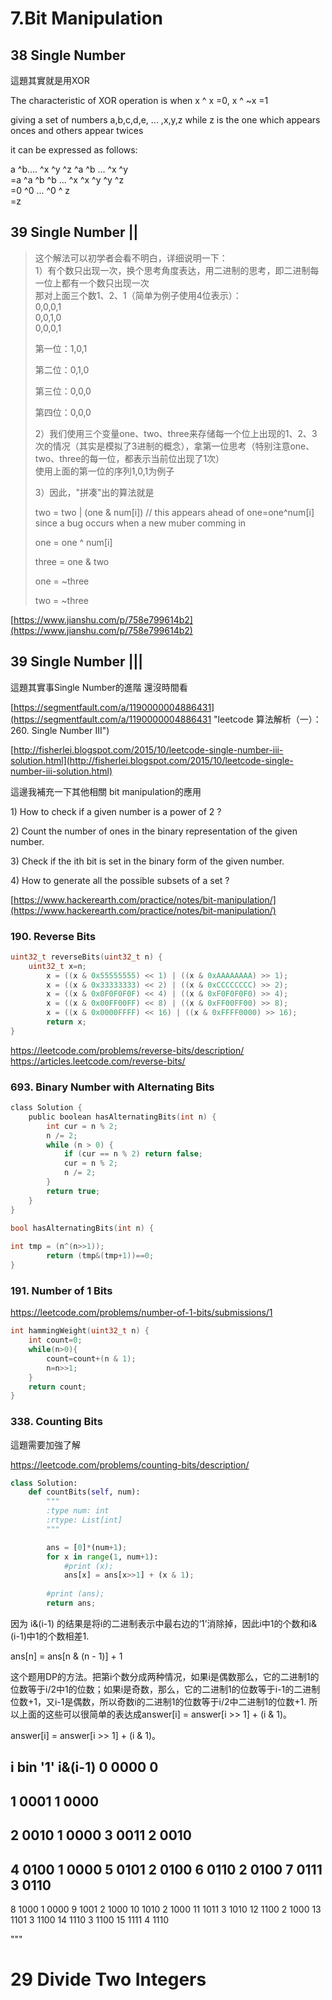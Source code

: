 # 7.Bit Manipulation

## 38 Single Number

這題其實就是用XOR

The characteristic of XOR operation is when x ^ x =0,  x ^ ~x =1

giving a set of numbers a,b,c,d,e, ... ,x,y,z while z is the one which appears onces and others appear twices

it can be expressed as follows:

a ^b.... ^x ^y ^z ^a ^b ... ^x ^y  
=a ^a ^b ^b ... ^x ^x ^y ^y ^z  
=0 ^0 ... ^0 ^ z  
=z



## 39 Single Number \|\|

> 这个解法可以初学者会看不明白，详细说明一下：  
> 1）有个数只出现一次，换个思考角度表达，用二进制的思考，即二进制每一位上都有一个数只出现一次  
> 那对上面三个数1、2、1（简单为例子使用4位表示）：  
> 0,0,0,1  
> 0,0,1,0  
> 0,0,0,1
>
> 第一位：1,0,1
>
> 第二位：0,1,0
>
> 第三位：0,0,0
>
> 第四位：0,0,0
>
> 2）我们使用三个变量one、two、three来存储每一个位上出现的1、2、3次的情况（其实是模拟了3进制的概念），拿第一位思考（特别注意one、two、three的每一位，都表示当前位出现了1次）  
> 使用上面的第一位的序列1,0,1为例子
>
> 3）因此，"拼凑"出的算法就是
>
> two = two \| \(one & num\[i\]\)  // this  appears ahead of one=one^num\[i\] since a bug occurs when a new muber comming in
>
> one = one ^ num\[i\]
>
> three = one & two
>
> one = ~three
>
> two = ~three

[https://www.jianshu.com/p/758e799614b2](https://www.jianshu.com/p/758e799614b2)

## 39 Single Number \|\|\|

這題其實事Single Number的進階  還沒時間看

[https://segmentfault.com/a/1190000004886431](https://segmentfault.com/a/1190000004886431 "leetcode 算法解析（一）：260. Single Number III")

[http://fisherlei.blogspot.com/2015/10/leetcode-single-number-iii-solution.html](http://fisherlei.blogspot.com/2015/10/leetcode-single-number-iii-solution.html)

這邊我補充一下其他相關  bit manipulation的應用

1\) How to check if a given number is a power of 2 ?

2\) Count the number of ones in the binary representation of the given number.

3\) Check if the ith bit is set in the binary form of the given number.

4\) How to generate all the possible subsets of a set ?

[https://www.hackerearth.com/practice/notes/bit-manipulation/](https://www.hackerearth.com/practice/notes/bit-manipulation/)


### 190. Reverse Bits

```c
uint32_t reverseBits(uint32_t n) {
    uint32_t x=n;
        x = ((x & 0x55555555) << 1) | ((x & 0xAAAAAAAA) >> 1);  
        x = ((x & 0x33333333) << 2) | ((x & 0xCCCCCCCC) >> 2);  
        x = ((x & 0x0F0F0F0F) << 4) | ((x & 0xF0F0F0F0) >> 4);  
        x = ((x & 0x00FF00FF) << 8) | ((x & 0xFF00FF00) >> 8);  
        x = ((x & 0x0000FFFF) << 16) | ((x & 0xFFFF0000) >> 16);  
        return x;  
}
```
https://leetcode.com/problems/reverse-bits/description/
https://articles.leetcode.com/reverse-bits/

### 693. Binary Number with Alternating Bits
```c
class Solution {
    public boolean hasAlternatingBits(int n) {
        int cur = n % 2;
        n /= 2;
        while (n > 0) {
            if (cur == n % 2) return false;
            cur = n % 2;
            n /= 2;
        }
        return true;
    }
}
```


```c
bool hasAlternatingBits(int n) {
    
int tmp = (n^(n>>1)); 
        return (tmp&(tmp+1))==0; 
}
```

### 191. Number of 1 Bits

https://leetcode.com/problems/number-of-1-bits/submissions/1

```c
int hammingWeight(uint32_t n) {
    int count=0;
    while(n>0){
        count=count+(n & 1);
        n=n>>1;
    }
    return count;
}
```
### 338. Counting Bits



這題需要加強了解

https://leetcode.com/problems/counting-bits/description/
```python
class Solution:
    def countBits(self, num):
        """
        :type num: int
        :rtype: List[int]
        """

        ans = [0]*(num+1);
        for x in range(1, num+1):
            #print (x);
            ans[x] = ans[x>>1] + (x & 1);
            
        #print (ans);
        return ans;
```
因为 i&(i-1) 的结果是将i的二进制表示中最右边的‘1’消除掉，因此i中1的个数和i&(i-1)中1的个数相差1.

ans[n] = ans[n & (n - 1)] + 1


这个题用DP的方法。把第i个数分成两种情况，如果i是偶数那么，它的二进制1的位数等于i/2中1的位数；如果i是奇数，那么，它的二进制1的位数等于i-1的二进制位数+1，又i-1是偶数，所以奇数i的二进制1的位数等于i/2中二进制1的位数+1. 所以上面的这些可以很简单的表达成answer[i] = answer[i >> 1] + (i & 1)。

answer[i] = answer[i >> 1] + (i & 1)。




i    bin       '1'    i&(i-1)
0    0000    0
-----------------------
1    0001    1    0000
-----------------------
2    0010    1    0000
3    0011    2    0010
-----------------------
4    0100    1    0000
5    0101    2    0100
6    0110    2    0100
7    0111    3    0110
-----------------------
8    1000    1    0000
9    1001    2    1000
10   1010    2    1000
11   1011    3    1010
12   1100    2    1000
13   1101    3    1100
14   1110    3    1100
15   1111    4    1110

"""

# 29 Divide Two Integers

